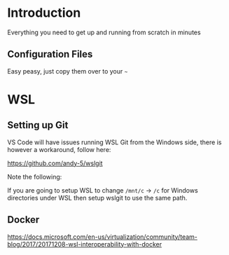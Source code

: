 # Introduction

Everything you need to get up and running from scratch in minutes

## Configuration Files

Easy peasy, just copy them over to your `~`

# WSL

## Setting up Git

VS Code will have issues running WSL Git from the Windows side, there
is however a workaround, follow here:

https://github.com/andy-5/wslgit

Note the following:

If you are going to setup WSL to change `/mnt/c` -> `/c`  for Windows directories
under WSL then setup wslgit to use the same path.

## Docker

https://docs.microsoft.com/en-us/virtualization/community/team-blog/2017/20171208-wsl-interoperability-with-docker

